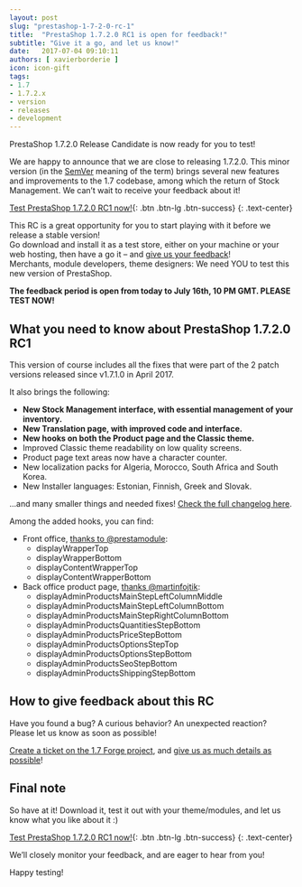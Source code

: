 ```yaml
---
layout: post
slug: "prestashop-1-7-2-0-rc-1"
title:  "PrestaShop 1.7.2.0 RC1 is open for feedback!"
subtitle: "Give it a go, and let us know!"
date:   2017-07-04 09:10:11
authors: [ xavierborderie ]
icon: icon-gift
tags:
- 1.7
- 1.7.2.x
- version
- releases
- development
---
```


PrestaShop 1.7.2.0 Release Candidate is now ready for you to test!

We are happy to announce that we are close to releasing 1.7.2.0. This minor version (in the [SemVer](http://build.prestashop.com/news/a-more-semantic-versioning-scheme/) meaning of the term) brings several new features and improvements to the 1.7 codebase, among which the return of Stock Management. We can’t wait to receive your feedback about it!

[Test PrestaShop 1.7.2.0 RC1 now!](https://download.prestashop.com/download/releases/prestashop_1.7.2.0-rc.1.zip){: .btn .btn-lg .btn-success}
{: .text-center}

This RC is a great opportunity for you to start playing with it before we release a stable version!<br/>
Go download and install it as a test store, either on your machine or your web hosting, then have a go it – and [give us your feedback](http://forge.prestashop.com/secure/CreateIssue%21default.jspa?selectedProjectId=11322&issuetype=1)!<br/>
Merchants, module developers, theme designers: We need YOU to test this new version of PrestaShop.

<b>The feedback period is open from today to July 16th, 10 PM GMT. PLEASE TEST NOW!</b>


## What you need to know about PrestaShop 1.7.2.0 RC1

This version of course includes all the fixes that were part of the 2 patch versions released since v1.7.1.0 in April 2017.

It also brings the following:

* **New Stock Management interface, with essential management of your inventory.**
* **New Translation page, with improved code and interface.**
* **New hooks on both the Product page and the Classic theme.**
* Improved Classic theme readability on low quality screens.
* Product page text areas now have a character counter.
* New localization packs for Algeria, Morocco, South Africa and South Korea.
* New Installer languages: Estonian, Finnish, Greek and Slovak.

...and many smaller things and needed fixes! [Check the full changelog here](https://assets.prestashop2.com/fr/system/files/ps_releases/changelog_1.7.2.0-rc.1.txt).

Among the added hooks, you can find:

* Front office, [thanks to @prestamodule](https://github.com/PrestaShop/PrestaShop/pull/7688/files):
  * displayWrapperTop
  * displayWrapperBottom
  * displayContentWrapperTop
  * displayContentWrapperBottom 
* Back office product page, [thanks @martinfojtik](https://github.com/PrestaShop/PrestaShop/pull/7613/files):
  * displayAdminProductsMainStepLeftColumnMiddle
  * displayAdminProductsMainStepLeftColumnBottom
  * displayAdminProductsMainStepRightColumnBottom
  * displayAdminProductsQuantitiesStepBottom
  * displayAdminProductsPriceStepBottom
  * displayAdminProductsOptionsStepTop
  * displayAdminProductsOptionsStepBottom
  * displayAdminProductsSeoStepBottom
  * displayAdminProductsShippingStepBottom


## How to give feedback about this RC

Have you found a bug? A curious behavior? An unexpected reaction? Please let us know as soon as possible! 

[Create a ticket on the 1.7 Forge project](http://forge.prestashop.com/secure/CreateIssue%21default.jspa?selectedProjectId=11322&issuetype=1), and [give us as much details as possible](http://build.prestashop.com/news/how-to-create-bug-report/)!


## Final note

So have at it! Download it, test it out with your theme/modules, and let us know what you like about it :)

[Test PrestaShop 1.7.2.0 RC1 now!](https://download.prestashop.com/download/releases/prestashop_1.7.2.0-rc.1.zip){: .btn .btn-lg .btn-success}
{: .text-center}

We’ll closely monitor your feedback, and are eager to hear from you!

Happy testing!


